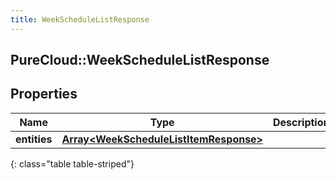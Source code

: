 ```yaml
---
title: WeekScheduleListResponse
---
```

## PureCloud::WeekScheduleListResponse

## Properties

|Name | Type | Description | Notes|
|------------ | ------------- | ------------- | -------------|
| **entities** | [**Array&lt;WeekScheduleListItemResponse&gt;**](WeekScheduleListItemResponse.html) |  | [optional] |
{: class="table table-striped"}


